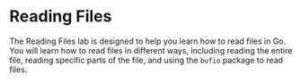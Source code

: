 # Reading Files

The Reading Files lab is designed to help you learn how to read files in Go. You will learn how to read files in different ways, including reading the entire file, reading specific parts of the file, and using the `bufio` package to read files.
